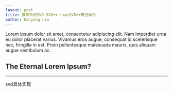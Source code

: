 ```yaml
---
layout: post
title: 推荐系统SVD SVD++ timeSVD++算法解析
author: Danyang Liu
---
```


Lorem ipsum dolor sit amet, consectetur adipiscing elit. Nam imperdiet urna eu dolor placerat varius. Vivamus eros augue, consequat id scelerisque nec, fringilla in est. Proin pellentesque malesuada mauris, quis aliquam augue vestibulum ac.

## The Eternal Lorem Ipsum? 
-----

svd具体实现